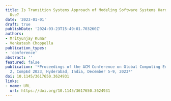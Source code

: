 ```yaml
---
title: Is Transition Systems Approach of Modeling Software Systems Hard to Learn and
  Use?
date: '2023-01-01'
draft: true
publishDate: '2024-03-23T15:49:01.703260Z'
authors:
- Mrityunjay Kumar
- Venkatesh Choppella
publication_types:
- 'conference'
abstract: ''
featured: false
publication: '*Proceedings of the ACM Conference on Global Computing Education Vol
  2, CompEd 2023, Hyderabad, India, December 5-9, 2023*'
doi: 10.1145/3617650.3624931
links:
- name: URL
  url: https://doi.org/10.1145/3617650.3624931
---
```


